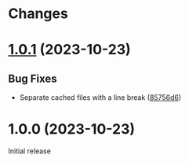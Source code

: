 # Changes

# [1.0.1](https://github.com/prantlf/shelve-changes-action/compare/v1.0.0...v1.0.1) (2023-10-23)

## Bug Fixes

* Separate cached files with a line break ([85756d6](https://github.com/prantlf/shelve-changes-action/commit/85756d61d545754850e9bfd286ab65040ec75e26))

# 1.0.0 (2023-10-23)

Initial release

